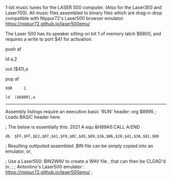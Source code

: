 1-bit music tunes for the LASER 500 computer. (Also for the Laser350 and Laser700).
All music files assembled to binary files which are drag-n-drop compatible with Nippur72's Laser500 browser emulator.
https://nippur72.github.io/laser500emu/

The Laser 500 has its speaker sitting on bit 1 of memory latch $6800, and requires a write to port $41 for activation.

push  af

ld      a,2

out     ($41),a

pop	af

	XOR   	1
 
	ld	($6800),a

-----------------------------------------------------

Assembly listings require an execution basic 'RUN' header:
	org	$8995		; Loads BASIC header here.
 
;   The below is essentially this:       2021 A equ &H89A5:CALL A:END

   	db 	$FF,$FF,$E2,$07,$41,$F0,$0C,$A5,$89,$3A,$B6,$20,$41,$3A,$81,$00

;   Resulting outtputed assembled .BIN file can be simply copied into an emulator, or, 

;   Use a Laser500:   BIN2WAV to create a WAV file , that can then be CLOAD'd in.
;
;   Antontino's Laser500 emulator :     https://nippur72.github.io/laser500emu/
;

